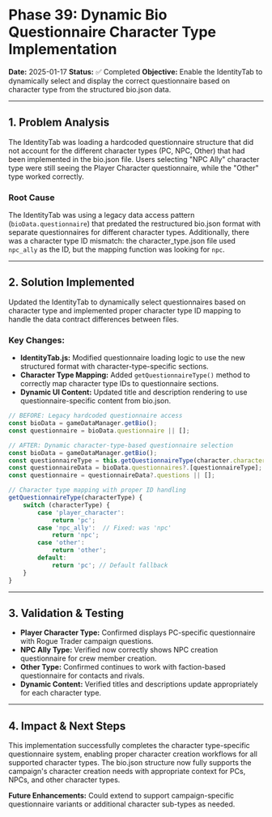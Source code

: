 # Phase 39: Dynamic Bio Questionnaire Character Type Implementation

**Date:** 2025-01-17
**Status:** ✅ Completed
**Objective:** Enable the IdentityTab to dynamically select and display the correct questionnaire based on character type from the structured bio.json data.

---

## 1. Problem Analysis

The IdentityTab was loading a hardcoded questionnaire structure that did not account for the different character types (PC, NPC, Other) that had been implemented in the bio.json file. Users selecting "NPC Ally" character type were still seeing the Player Character questionnaire, while the "Other" type worked correctly.

### Root Cause

The IdentityTab was using a legacy data access pattern (`bioData.questionnaire`) that predated the restructured bio.json format with separate questionnaires for different character types. Additionally, there was a character type ID mismatch: the character_type.json file used `npc_ally` as the ID, but the mapping function was looking for `npc`.

---

## 2. Solution Implemented

Updated the IdentityTab to dynamically select questionnaires based on character type and implemented proper character type ID mapping to handle the data contract differences between files.

### Key Changes:
*   **IdentityTab.js:** Modified questionnaire loading logic to use the new structured format with character-type-specific sections.
*   **Character Type Mapping:** Added `getQuestionnaireType()` method to correctly map character type IDs to questionnaire sections.
*   **Dynamic UI Content:** Updated title and description rendering to use questionnaire-specific content from bio.json.

```javascript
// BEFORE: Legacy hardcoded questionnaire access
const bioData = gameDataManager.getBio();
const questionnaire = bioData.questionnaire || [];

// AFTER: Dynamic character-type-based questionnaire selection
const bioData = gameDataManager.getBio();
const questionnaireType = this.getQuestionnaireType(character.characterType);
const questionnaireData = bioData.questionnaires?.[questionnaireType];
const questionnaire = questionnaireData?.questions || [];
```

```javascript
// Character type mapping with proper ID handling
getQuestionnaireType(characterType) {
    switch (characterType) {
        case 'player_character':
            return 'pc';
        case 'npc_ally':  // Fixed: was 'npc'
            return 'npc';
        case 'other':
            return 'other';
        default:
            return 'pc'; // Default fallback
    }
}
```

---

## 3. Validation & Testing

*   **Player Character Type:** Confirmed displays PC-specific questionnaire with Rogue Trader campaign questions.
*   **NPC Ally Type:** Verified now correctly shows NPC creation questionnaire for crew member creation.
*   **Other Type:** Confirmed continues to work with faction-based questionnaire for contacts and rivals.
*   **Dynamic Content:** Verified titles and descriptions update appropriately for each character type.

---

## 4. Impact & Next Steps

This implementation successfully completes the character type-specific questionnaire system, enabling proper character creation workflows for all supported character types. The bio.json structure now fully supports the campaign's character creation needs with appropriate context for PCs, NPCs, and other character types.

**Future Enhancements:** Could extend to support campaign-specific questionnaire variants or additional character sub-types as needed.